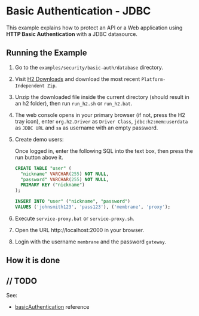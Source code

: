 # Basic Authentication - JDBC

This example explains how to protect an API or a Web application using __HTTP Basic Authentication__ with a JDBC datasource.


## Running the Example

1. Go to the `examples/security/basic-auth/database` directory.

2. Visit [H2 Downloads](https://www.h2database.com/html/download-archive.html) and download the most recent `Platform-Independent Zip`.

3. Unzip the downloaded file inside the current directory (should result in an h2 folder), then run `run_h2.sh` or `run_h2.bat`.

4. The web console opens in your primary browser (if not, press the H2 tray icon), enter `org.h2.Driver` as `Driver Class`, `jdbc:h2:mem:userdata` as `JDBC URL` and `sa` as username with an empty password.

5. Create demo users:  
   
   Once logged in, enter the following SQL into the text box, then press the run button above it.
   ```SQL
   CREATE TABLE "user" (
     "nickname" VARCHAR(255) NOT NULL,
     "password" VARCHAR(255) NOT NULL,
     PRIMARY KEY ("nickname")
   );
   
   INSERT INTO "user" ("nickname", "password")
   VALUES ('johnsmith123', 'pass123'), ('membrane', 'proxy');
   ```

5. Execute `service-proxy.bat` or `service-proxy.sh`.

6. Open the URL http://localhost:2000 in your browser.

7. Login with the username `membrane` and the password `gateway`.


## How it is done
// TODO
---
See:
- [basicAuthentication](https://www.membrane-soa.org/api-gateway-doc/current/configuration/reference/basicAuthentication.htm) reference